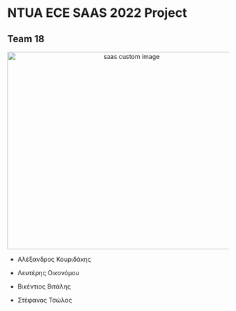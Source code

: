 # NTUA ECE SAAS 2022 Project
  
## Team 18

<p align="center">
  <img src="https://user-images.githubusercontent.com/62433719/173231595-c83f613f-e583-4546-9752-8001b7146c61.png" width="550" height="450" alt="saas custom image"/>
</p>

- Αλέξανδρος Κουριδάκης

- Λευτέρης Οικονόμου

- Βικέντιος Βιτάλης

- Στέφανος Τσώλος

